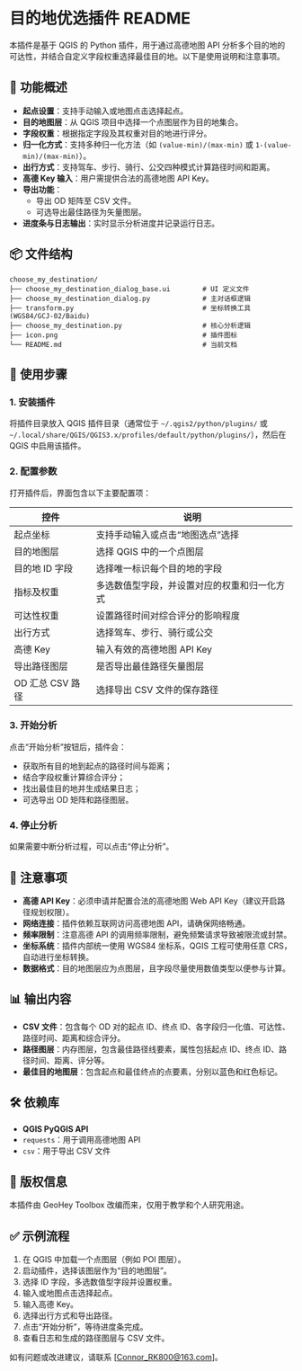 # 目的地优选插件 README

本插件是基于 QGIS 的 Python 插件，用于通过高德地图 API 分析多个目的地的可达性，并结合自定义字段权重选择最佳目的地。以下是使用说明和注意事项。

## 🧩 功能概述

- **起点设置**：支持手动输入或地图点击选择起点。
- **目的地图层**：从 QGIS 项目中选择一个点图层作为目的地集合。
- **字段权重**：根据指定字段及其权重对目的地进行评分。
- **归一化方式**：支持多种归一化方法（如 `(value-min)/(max-min)` 或 `1-(value-min)/(max-min)`）。
- **出行方式**：支持驾车、步行、骑行、公交四种模式计算路径时间和距离。
- **高德 Key 输入**：用户需提供合法的高德地图 API Key。
- **导出功能**：
  - 导出 OD 矩阵至 CSV 文件。
  - 可选导出最佳路径为矢量图层。
- **进度条与日志输出**：实时显示分析进度并记录运行日志。

## 📦 文件结构

```
choose_my_destination/
├── choose_my_destination_dialog_base.ui        # UI 定义文件
├── choose_my_destination_dialog.py             # 主对话框逻辑
├── transform.py                                # 坐标转换工具 (WGS84/GCJ-02/Baidu)
├── choose_my_destination.py                    # 核心分析逻辑
├── icon.png                                    # 插件图标
└── README.md                                   # 当前文档
```

## 🔧 使用步骤

### 1. 安装插件

将插件目录放入 QGIS 插件目录（通常位于 `~/.qgis2/python/plugins/` 或 `~/.local/share/QGIS/QGIS3.x/profiles/default/python/plugins/`），然后在 QGIS 中启用该插件。

### 2. 配置参数

打开插件后，界面包含以下主要配置项：

| 控件 | 说明 |
|------|------|
| 起点坐标 | 支持手动输入或点击“地图选点”选择 |
| 目的地图层 | 选择 QGIS 中的一个点图层 |
| 目的地 ID 字段 | 选择唯一标识每个目的地的字段 |
| 指标及权重 | 多选数值型字段，并设置对应的权重和归一化方式 |
| 可达性权重 | 设置路径时间对综合评分的影响程度 |
| 出行方式 | 选择驾车、步行、骑行或公交 |
| 高德 Key | 输入有效的高德地图 API Key |
| 导出路径图层 | 是否导出最佳路径矢量图层 |
| OD 汇总 CSV 路径 | 选择导出 CSV 文件的保存路径 |

### 3. 开始分析

点击“开始分析”按钮后，插件会：

- 获取所有目的地到起点的路径时间与距离；
- 结合字段权重计算综合评分；
- 找出最佳目的地并生成结果日志；
- 可选导出 OD 矩阵和路径图层。

### 4. 停止分析

如果需要中断分析过程，可以点击“停止分析”。

## 📌 注意事项

- **高德 API Key**：必须申请并配置合法的高德地图 Web API Key（建议开启路径规划权限）。
- **网络连接**：插件依赖互联网访问高德地图 API，请确保网络畅通。
- **频率限制**：注意高德 API 的调用频率限制，避免频繁请求导致被限流或封禁。
- **坐标系统**：插件内部统一使用 WGS84 坐标系，QGIS 工程可使用任意 CRS，自动进行坐标转换。
- **数据格式**：目的地图层应为点图层，且字段尽量使用数值类型以便参与计算。

## 📊 输出内容

- **CSV 文件**：包含每个 OD 对的起点 ID、终点 ID、各字段归一化值、可达性、路径时间、距离和综合评分。
- **路径图层**：内存图层，包含最佳路径线要素，属性包括起点 ID、终点 ID、路径时间、距离、评分等。
- **最佳目的地图层**：包含起点和最佳终点的点要素，分别以蓝色和红色标记。

## 🛠️ 依赖库

- **QGIS PyQGIS API**
- `requests`：用于调用高德地图 API
- `csv`：用于导出 CSV 文件

## 📄 版权信息

本插件由 GeoHey Toolbox 改编而来，仅用于教学和个人研究用途。

## ✅ 示例流程

1. 在 QGIS 中加载一个点图层（例如 POI 图层）。
2. 启动插件，选择该图层作为“目的地图层”。
3. 选择 ID 字段，多选数值型字段并设置权重。
4. 输入或地图点击选择起点。
5. 输入高德 Key。
6. 选择出行方式和导出路径。
7. 点击“开始分析”，等待进度条完成。
8. 查看日志和生成的路径图层与 CSV 文件。

如有问题或改进建议，请联系 [Connor_RK800@163.com]。
```